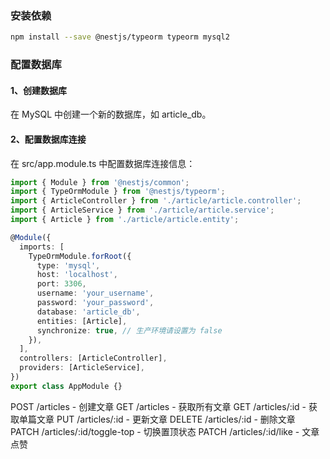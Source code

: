 ### 安装依赖

```bash
npm install --save @nestjs/typeorm typeorm mysql2
```

### 配置数据库

#### 1、创建数据库

在 MySQL 中创建一个新的数据库，如 article_db。

#### 2、配置数据库连接

在 src/app.module.ts 中配置数据库连接信息：

```typescript
import { Module } from '@nestjs/common';
import { TypeOrmModule } from '@nestjs/typeorm';
import { ArticleController } from './article/article.controller';
import { ArticleService } from './article/article.service';
import { Article } from './article/article.entity';

@Module({
  imports: [
    TypeOrmModule.forRoot({
      type: 'mysql',
      host: 'localhost',
      port: 3306,
      username: 'your_username',
      password: 'your_password',
      database: 'article_db',
      entities: [Article],
      synchronize: true, // 生产环境请设置为 false
    }),
  ],
  controllers: [ArticleController],
  providers: [ArticleService],
})
export class AppModule {}
```

POST /articles - 创建文章
GET /articles - 获取所有文章
GET /articles/:id - 获取单篇文章
PUT /articles/:id - 更新文章
DELETE /articles/:id - 删除文章
PATCH /articles/:id/toggle-top - 切换置顶状态
PATCH /articles/:id/like - 文章点赞
